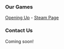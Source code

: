 ### Our Games

 [Opening Up](http://openingupgame.com/) - [Steam Page](https://store.steampowered.com/app/1103890/Opening_Up/)
 
 
### Contact Us

Coming soon!
